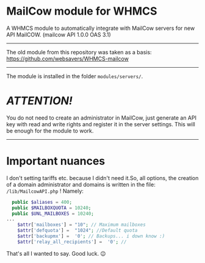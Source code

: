 # MailCow module for WHMCS
A WHMCS module to automatically integrate with MailCow servers for new API MailCOW. (mailcow API 1.0.0 OAS 3.1)

---

The old module from this repository was taken as a basis: https://github.com/websavers/WHMCS-mailcow

---

The module is installed in the folder `modules/servers/`. 

# *ATTENTION!*
You do not need to create an administrator in MailCow, just generate an API key with read and write rights and register it in the server settings. This will be enough for the module to work.

---

# Important nuances
I don't setting tariffs etc. because I didn't need it.So, all options, the creation of a domain administrator and domains is written in the file: `/lib/MailcowAPI.php` !
Namely: 
```php
  public $aliases = 400;
  public $MAILBOXQUOTA = 10240;
  public $UNL_MAILBOXES = 10240;
...
    $attr['mailboxes'] = "10"; // Maximum mailboxes
    $attr['defquota'] =  "1024"; //Default quota
    $attr['backupmx'] =  '0'; // Backups... i down know :) 
    $attr['relay_all_recipients'] =  '0'; // 

```

That's all I wanted to say. Good luck. 😉
